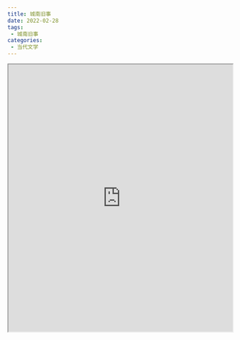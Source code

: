 ```yaml
---
title: 城南旧事
date: 2022-02-28
tags:
 - 城南旧事
categories:
 - 当代文学
---
```




<iframe src="https://study-doc.yourtools.icu/pdf/web/viewer.html?file=https://vkceyugu.cdn.bspapp.com/VKCEYUGU-e9075d72-0451-48df-afe1-d46932ae4554/ecff7281-9586-42ec-a2ef-715583d55c69.pdf" width="100%" height="600px"></iframe>
